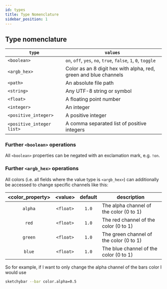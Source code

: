 ```yaml
---
id: types
title: Type Nomenclature
sidebar_position: 1
---
```

## Type nomenclature

| `type`                    | `values`                                                         |
| -----                     | ---------                                                        |
| `<boolean>`               | `on`, `off`, `yes`, `no`, `true`, `false`, `1`, `0`, `toggle`    |
| `<argb_hex>`              | Color as an 8 digit hex with alpha, red, green and blue channels |
| `<path>`                  | An absolute file path                                            |
| `<string>`                | Any UTF-8 string or symbol                                       |
| `<float>`                 | A floating point number                                          |
| `<integer>`               | An integer                                                       |
| `<positive_integer>`      | A positive integer                                               |
| `<positive_integer list>` | A comma separated list of positive integers                      |

### Further `<boolean>` operations
All `<boolean>` properties can be negated with an exclamation mark, e.g. `!on`.

### Further `<argb_hex>` operations
All colors (i.e. all fields where the value type is `<argb_hex>`) can
additionally be accessed to change specific channels like this:

| <color_property\>  | <value\>     | default      | description                             |
| :-------:          | :------:     | :-------:    | -----------                             |
| `alpha`            | `<float>`    | `1.0`        | The alpha channel of the color (0 to 1) |
| `red`              | `<float>`    | `1.0`        | The red channel of the color (0 to 1)   |
| `green`            | `<float>`    | `1.0`        | The green channel of the color (0 to 1) |
| `blue`             | `<float>`    | `1.0`        | The blue channel of the color (0 to 1)  |

So for example, if I want to only change the alpha channel of the bars color I would use
```bash
sketchybar --bar color.alpha=0.5
```

